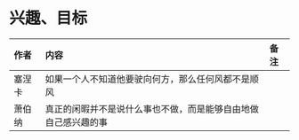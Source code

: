 # 兴趣、目标

| 作者 | 内容 | 备注 |
| :--- | :--- | :--- |
| 塞涅卡 | 如果一个人不知道他要驶向何方，那么任何风都不是顺风 |  |
| 萧伯纳 | 真正的闲暇并不是说什么事也不做，而是能够自由地做自己感兴趣的事 |  |



